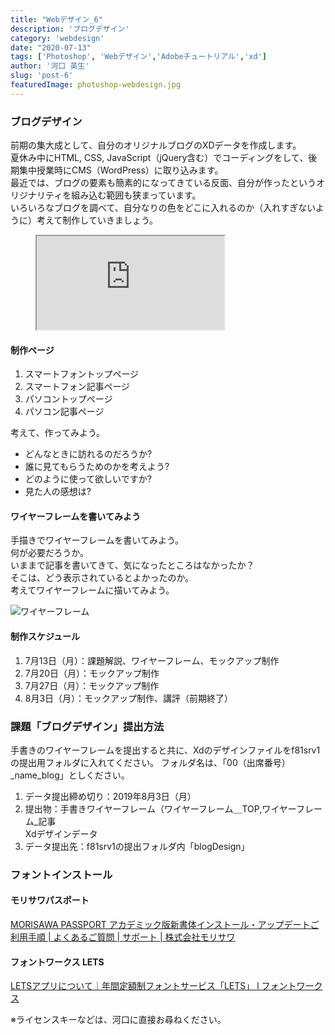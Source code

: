 ```yaml
---
title: "Webデザイン_6"
description: 'ブログデザイン'
category: 'webdesign'
date: "2020-07-13"
tags: ['Photoshop', 'Webデザイン','Adobeチュートリアル','xd']
author: '河口 英生'
slug: 'post-6'
featuredImage: photoshop-webdesign.jpg
---
```

<div class="post-section">
<h3 class="title is-5">ブログデザイン</h3>

前期の集大成として、自分のオリジナルブログのXDデータを作成します。  
夏休み中にHTML, CSS, JavaScript（jQuery含む）でコーディングをして、後期集中授業時にCMS（WordPress）に取り込みます。  
最近では、ブログの要素も簡素的になってきている反面、自分が作ったというオリジナリティを組み込む範囲も狭まっています。  
いろいろなブログを調べて、自分なりの色をどこに入れるのか（入れすぎないように）考えて制作していきましょう。

<figure class="is-fullwidth slide">
  <iframe src="https://drive.google.com/file/d/1E0pxMuVVZELj2z_lxT2xYVHBuODgeavJ/preview"></iframe>
</figure>

<h4 class="title is-6">制作ページ</h4>

1. スマートフォントップページ
1. スマートフォン記事ページ
1. パソコントップページ
1. パソコン記事ページ

考えて、作ってみよう。

- どんなときに訪れるのだろうか?
- 誰に見てもらうためのかを考えよう?
- どのように使って欲しいですか?
- 見た人の感想は?

<h4 class="title is-6">ワイヤーフレームを書いてみよう</h4>

手描きでワイヤーフレームを書いてみよう。  
何が必要だろうか。  
いままで記事を書いてきて、気になったところはなかったか？  
そこは、どう表示されているとよかったのか。  
考えてワイヤーフレームに描いてみよう。

![ワイヤーフレーム](https://static1.squarespace.com/static/5a1f25e9bff200cf7bd5501d/t/5b856c9c70a6adf144c6045e/1535470764296/CVI_03.png)


<h4 class="title is-6">制作スケジュール</h4>

1. 7月13日（月）：課題解説、ワイヤーフレーム、モックアップ制作
1. 7月20日（月）：モックアップ制作
1. 7月27日（月）：モックアップ制作
1. 8月3日（月）：モックアップ制作、講評（前期終了）

</div>

<div class="post-section">
<h3 class="title is-5">課題「ブログデザイン」提出方法</h3>

手書きのワイヤーフレームを提出すると共に、Xdのデザインファイルをf81srv1の提出用フォルダに入れてください。
フォルダ名は、「00（出席番号）_name_blog」としください。

1. データ提出締め切り：2019年8月3日（月）
1. 提出物：手書きワイヤーフレーム（ワイヤーフレーム＿TOP,ワイヤーフレーム_記事  
Xdデザインデータ
1. データ提出先：f81srv1の提出フォルダ内「blogDesign」

</div>

<div class="post-section">
<h3 class="title is-5">フォントインストール</h3>
<h4 class="title is-6">モリサワパスポート</h4>

[MORISAWA PASSPORT アカデミック版新書体インストール・アップデートご利用手順 | よくあるご質問 | サポート | 株式会社モリサワ](https://www.morisawa.co.jp/support/faq/65)

<h4 class="title is-6">フォントワークス LETS</h4>

[LETSアプリについて｜年間定額制フォントサービス「LETS」 l フォントワークス](https://lets-site.jp/startkit/)

※ライセンスキーなどは、河口に直接お尋ねください。
</div>